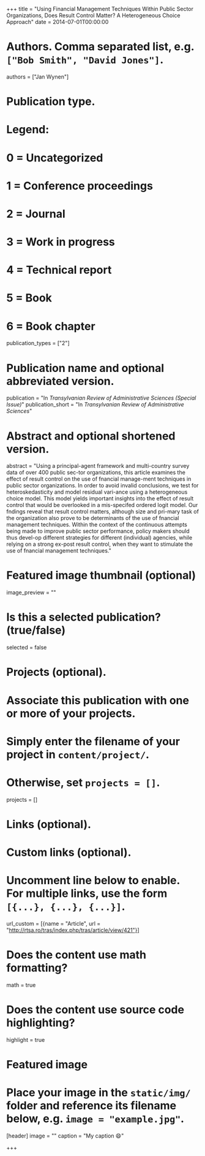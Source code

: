+++
title = "Using Financial Management Techniques Within Public Sector Organizations, Does Result Control Matter? A Heterogeneous Choice Approach"
date = 2014-07-01T00:00:00

# Authors. Comma separated list, e.g. `["Bob Smith", "David Jones"]`.
authors = ["Jan Wynen"]

# Publication type.
# Legend:
# 0 = Uncategorized
# 1 = Conference proceedings
# 2 = Journal
# 3 = Work in progress
# 4 = Technical report
# 5 = Book
# 6 = Book chapter
publication_types = ["2"]

# Publication name and optional abbreviated version.
publication = "In *Transylvanian Review of Administrative Sciences (Special Issue)*"
publication_short = "In *Transylvanian Review of Administrative Sciences*"

# Abstract and optional shortened version.
abstract = "Using a principal-agent framework and multi-country survey data of over 400 public sec-tor organizations, this article examines the effect of result control on the use of fnancial manage-ment techniques in public sector organizations. In order to avoid invalid conclusions, we test for heteroskedasticity and model residual vari-ance using a heterogeneous choice model. This model yields important insights into the effect of result control that would be overlooked in a mis-specifed ordered logit model. Our fndings reveal that result control matters, although size and pri-mary task of the organization also prove to be determinants of the use of fnancial management techniques. Within the context of the continuous attempts being made to improve public sector performance, policy makers should thus devel-op different strategies for different (individual) agencies, while relying on a strong ex-post result control, when they want to stimulate the use of fnancial management techniques."

# Featured image thumbnail (optional)
image_preview = ""

# Is this a selected publication? (true/false)
selected = false

# Projects (optional).
#   Associate this publication with one or more of your projects.
#   Simply enter the filename of your project in `content/project/`.
#   Otherwise, set `projects = []`.
projects = []

# Links (optional).


# Custom links (optional).
#   Uncomment line below to enable. For multiple links, use the form `[{...}, {...}, {...}]`.
url_custom = [{name = "Article", url = "http://rtsa.ro/tras/index.php/tras/article/view/421"}]

# Does the content use math formatting?
math = true

# Does the content use source code highlighting?
highlight = true

# Featured image
# Place your image in the `static/img/` folder and reference its filename below, e.g. `image = "example.jpg"`.
[header]
image = ""
caption = "My caption :smile:"

+++


